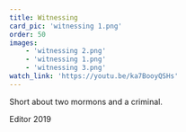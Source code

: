 ```yaml
---
title: Witnessing
card_pic: 'witnessing 1.png'
order: 50
images:
    - 'witnessing 2.png'
    - 'witnessing 1.png'
    - 'witnessing 3.png'
watch_link: 'https://youtu.be/ka7BooyQSHs'
---
```


Short about two mormons and a criminal.

Editor 2019

